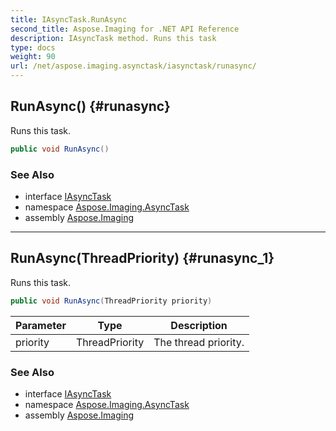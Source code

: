 ```yaml
---
title: IAsyncTask.RunAsync
second_title: Aspose.Imaging for .NET API Reference
description: IAsyncTask method. Runs this task
type: docs
weight: 90
url: /net/aspose.imaging.asynctask/iasynctask/runasync/
---
```

## RunAsync() {#runasync}

Runs this task.

```csharp
public void RunAsync()
```

### See Also

* interface [IAsyncTask](../)
* namespace [Aspose.Imaging.AsyncTask](../../iasynctask/)
* assembly [Aspose.Imaging](../../../)

---

## RunAsync(ThreadPriority) {#runasync_1}

Runs this task.

```csharp
public void RunAsync(ThreadPriority priority)
```

| Parameter | Type | Description |
| --- | --- | --- |
| priority | ThreadPriority | The thread priority. |

### See Also

* interface [IAsyncTask](../)
* namespace [Aspose.Imaging.AsyncTask](../../iasynctask/)
* assembly [Aspose.Imaging](../../../)


